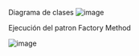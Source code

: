 Diagrama de clases
![image](https://github.com/user-attachments/assets/3392e461-2bd7-4cc1-bb07-44f305ccb490)


Ejecución del patron Factory Method

![image](https://github.com/user-attachments/assets/249c03c4-1ad3-49d4-98de-ed83bfb8f3a8)


